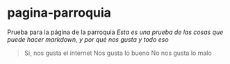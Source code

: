 # pagina-parroquia
Prueba para la página de la parroquia
*Esta es una prueba de las cosas que puede hacer markdown, y por qué nos gusta y todo eso*

> Si, nos gusta el internet
> Nos gusta lo bueno
> No nos gusta lo malo


<!--stackedit_data:
eyJoaXN0b3J5IjpbLTg0MzczNTYxOF19
-->
